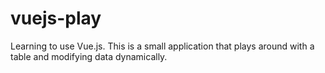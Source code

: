 # vuejs-play
Learning to use Vue.js. This is a small application that plays around with a table and modifying data dynamically. 
